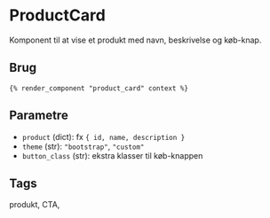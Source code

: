 
# ProductCard

Komponent til at vise et produkt med navn, beskrivelse og køb-knap.

## Brug
```django
{% render_component "product_card" context %}
```

## Parametre

- `product` (dict): fx `{ id, name, description }`
- `theme` (str): `"bootstrap"`, `"custom"`
- `button_class` (str): ekstra klasser til køb-knappen

## Tags
produkt, CTA,
